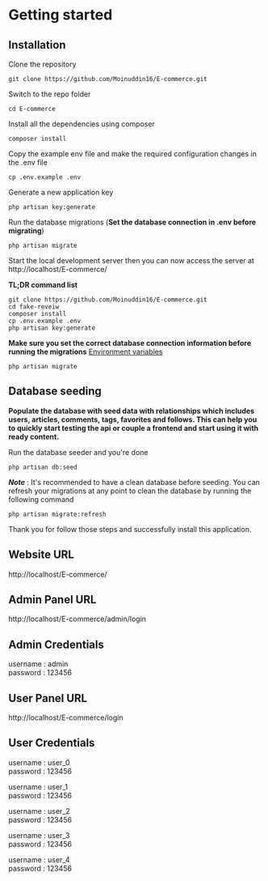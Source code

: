 # Getting started

## Installation

Clone the repository

    git clone https://github.com/Moinuddin16/E-commerce.git

Switch to the repo folder

    cd E-commerce

Install all the dependencies using composer

    composer install

Copy the example env file and make the required configuration changes in the .env file

    cp .env.example .env

Generate a new application key

    php artisan key:generate


Run the database migrations (**Set the database connection in .env before migrating**)

    php artisan migrate

Start the local development server then you can now access the server at http://localhost/E-commerce/

**TL;DR command list**

    git clone https://github.com/Moinuddin16/E-commerce.git
    cd fake-reveiw
    composer install
    cp .env.example .env
    php artisan key:generate
    
**Make sure you set the correct database connection information before running the migrations** [Environment variables](#environment-variables)

    php artisan migrate
    

## Database seeding

**Populate the database with seed data with relationships which includes users, articles, comments, tags, favorites and follows. This can help you to quickly start testing the api or couple a frontend and start using it with ready content.**


Run the database seeder and you're done

    php artisan db:seed

***Note*** : It's recommended to have a clean database before seeding. You can refresh your migrations at any point to clean the database by running the following command

    php artisan migrate:refresh

Thank you for follow those steps and successfully install this application.
## Website URL
http://localhost/E-commerce/

## Admin Panel URL
http://localhost/E-commerce/admin/login

## Admin Credentials
username : admin<br>
password : 123456


## User Panel URL
http://localhost/E-commerce/login

## User Credentials
username : user_0<br>
password : 123456

username : user_1<br>
password : 123456

username : user_2<br>
password : 123456

username : user_3<br>
password : 123456

username : user_4<br>
password : 123456